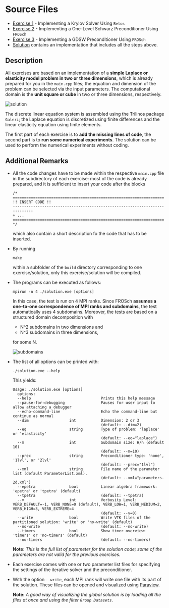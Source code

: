 # Source Files

+ [Exercise 1](https://github.com/searhein/frosch-demo/tree/main/src/exercise-1) - Implementing a Krylov Solver Using `Belos`
+ [Exercise 2](https://github.com/searhein/frosch-demo/tree/main/src/exercise-2) - Implementing a One-Level Schwarz Preconditioner Using `FROSch`
+ [Exercise 3](https://github.com/searhein/frosch-demo/tree/main/src/exercise-3) - Implementing a GDSW Preconditioner Using `FROSch`
+ [Solution](https://github.com/searhein/frosch-demo/tree/main/src/solution) contains an implementation that includes all the steps above.

## Description

All exercises are based on an implementation of a **simple Laplace or elasticity model problem in two or three dimensions**, which is already prepared for you in the `main.cpp` files; the equation and dimension of the problem can be selected via the input parameters. The computational domain is the **unit square or cube** in two or three dimensions, respectively.

![solution](https://github.com/searhein/frosch-demo/blob/main/images/solution.png?raw=true)

The discrete linear equation system is assembled using the Trilinos package `Galeri`; the Laplace equation is discretized using finite differences and the linear elasticity equation using finite elements.

The first part of each exercise is to **add the missing lines of code**, the second part is to **run some numerical experiments**. The solution can be used to perform the numerical experiments without coding.

## Additional Remarks

+ All the code changes have to be made within the respective `main.cpp` file in the subdirectory of each exercise: most of the code is already prepared, and it is sufficient to insert your code after the blocks
   ```
   /*
   ============================================================================
   !! INSERT CODE !!
   ----------------------------------------------------------------------------
   + ...
   ============================================================================
   */
   ```
   which also contain a short description fo the code that has to be inserted.

+ By running

   ```shell
   make
   ```

   within a subfolder of the `build` directory corresponding to one exercise/solution, only this exercise/solution will be compiled.

+ The programs can be executed as follows:

   ```shell
   mpirun -n 4 ./solution.exe [options]
   ```

   In this case, the test is run on 4 MPI ranks. Since FROSch **assumes a one-to-one correspondence of MPI ranks and subdomains**, the test automatically uses 4 subdomains. Moreover, the tests are based on a structured domain decomposition with

   + N^2 subdomains in two dimensions and
   + N^3 subdomains in three dimensions,

   for some N.

   ![subdomains](https://github.com/searhein/frosch-demo/blob/main/images/subdomains.png?raw=true)

+ The list of all options can be printed with:

   ```shell
   ./solution.exe --help
   ```

   This yields:

   ```shell
   Usage: ./solution.exe [options]
     options:
     --help                               Prints this help message
     --pause-for-debugging                Pauses for user input to allow attaching a debugger
     --echo-command-line                  Echo the command-line but continue as normal
     --dim                  int           Dimension: 2 or 3
                                          (default: --dim=2)
     --eq                   string        Type of problem: 'laplace' or 'elasticity'
                                          (default: --eq="laplace")
     --m                    int           Subdomain size: H/h (default 10)
                                          (default: --m=10)
     --prec                 string        Preconditioner type: 'none', '1lvl', or '2lvl'
                                          (default: --prec="1lvl")
     --xml                  string        File name of the parameter list (default ParameterList.xml).
                                          (default: --xml="parameters-2d.xml")
     --epetra               bool          Linear algebra framework: 'epetra' or 'tpetra' (default)
     --tpetra                             (default: --tpetra)
     --v                    int           Verbosity Level: VERB_DEFAULT=-1, VERB_NONE=0 (default), VERB_LOW=1, VERB_MEDIUM=2, VERB_HIGH=3, VERB_EXTREME=4
                                          (default: --v=0)
     --write                bool          Write VTK files of the partitioned solution: 'write' or 'no-write' (default)
     --no-write                           (default: --no-write)
     --timers               bool          Show timer overview: 'timers' or 'no-timers' (default)
     --no-timers                          (default: --no-timers)
   ```

   **Note:** *This is the full list of parameter for the solution code; some of the parameters are not valid for the previous exercises.*

+ Each exercise comes with one or two parameter list files for specifying the settings of the iterative solver and the preconditioner.

+ With the option `--write`, each MPI rank will write one file with its part of the solution. These files can be opened and visualized using [Paraview](https://www.paraview.org).

   **Note:** *A good way of visualizing the global solution is by loading all the files at once and using the filter `Group Datasets`*.

